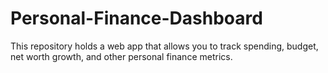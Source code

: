 # Personal-Finance-Dashboard
This repository holds a web app that allows you to track spending, budget, net worth growth, and other personal finance metrics.
